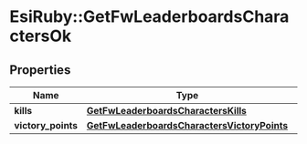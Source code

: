 # EsiRuby::GetFwLeaderboardsCharactersOk

## Properties
Name | Type | Description | Notes
------------ | ------------- | ------------- | -------------
**kills** | [**GetFwLeaderboardsCharactersKills**](GetFwLeaderboardsCharactersKills.md) |  | 
**victory_points** | [**GetFwLeaderboardsCharactersVictoryPoints**](GetFwLeaderboardsCharactersVictoryPoints.md) |  | 


